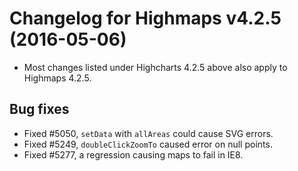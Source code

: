 # Changelog for Highmaps v4.2.5 (2016-05-06)
        
- Most changes listed under Highcharts 4.2.5 above also apply to Highmaps 4.2.5.

## Bug fixes
- Fixed #5050, `setData` with `allAreas` could cause SVG errors.
- Fixed #5249, `doubleClickZoomTo` caused error on null points.
- Fixed #5277, a regression causing maps to fail in IE8.